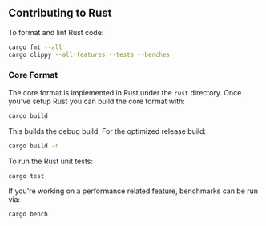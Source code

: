 ## Contributing to Rust

To format and lint Rust code:

```bash
cargo fmt --all
cargo clippy --all-features --tests --benches
```

### Core Format

The core format is implemented in Rust under the `rust` directory. Once you've setup Rust you can build the core format with:

```bash
cargo build
```

This builds the debug build. For the optimized release build:

```bash
cargo build -r
```

To run the Rust unit tests:

```bash
cargo test
```

If you're working on a performance related feature, benchmarks can be run via:

```bash
cargo bench
```
